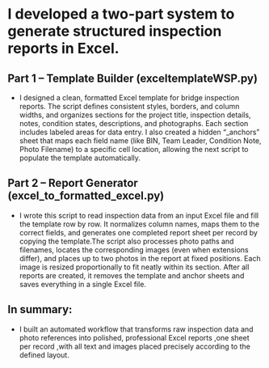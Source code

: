 # I developed a two-part system to generate structured inspection reports in Excel.

## Part 1 – Template Builder (exceltemplateWSP.py)
- I designed a clean, formatted Excel template for bridge inspection reports. The script defines consistent styles, borders, and column widths, and organizes sections for the project title, inspection details, notes, condition states, descriptions, and photographs. Each section includes labeled areas for data entry. I also created a hidden “_anchors” sheet that maps each field name (like BIN, Team Leader, Condition Note, Photo Filename) to a specific cell location, allowing the next script to populate the template automatically.

## Part 2 – Report Generator (excel_to_formatted_excel.py)
- I wrote this script to read inspection data from an input Excel file and fill the template row by row. It normalizes column names, maps them to the correct fields, and generates one completed report sheet per record by copying the template.The script also processes photo paths and filenames, locates the corresponding images (even when extensions differ), and places up to two photos in the report at fixed positions. Each image is resized proportionally to fit neatly within its section. After all reports are created, it removes the template and anchor sheets and saves everything in a single Excel file.

## In summary:
- I built an automated workflow that transforms raw inspection data and photo references into polished, professional Excel reports ,one sheet per record ,with all text and images placed precisely according to the defined layout.
